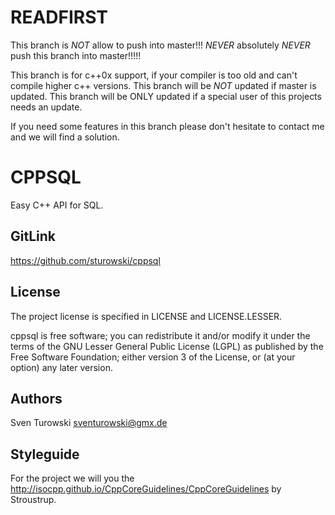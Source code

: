 # READFIRST
This branch is _NOT_ allow to push into master!!! _NEVER_ absolutely _NEVER_ push this branch into master!!!!!

This branch is for c++0x support, if your compiler is too old and can't compile higher c++ versions.
This branch will be _NOT_ updated if master is updated.
This branch will be ONLY updated if a special user of this projects needs an update.

If you need some features in this branch please don't hesitate to contact me and we will find a solution.

# CPPSQL
Easy C++ API for SQL.

## GitLink
https://github.com/sturowski/cppsql

## License
The project license is specified in LICENSE and LICENSE.LESSER.

cppsql is free software; you can redistribute it and/or modify it under
the terms of the GNU Lesser General Public License (LGPL) as published
by the Free Software Foundation; either version 3 of the License, or
(at your option) any later version.

## Authors
Sven Turowski <sventurowski@gmx.de>

## Styleguide
For the project we will you the http://isocpp.github.io/CppCoreGuidelines/CppCoreGuidelines by Stroustrup.
